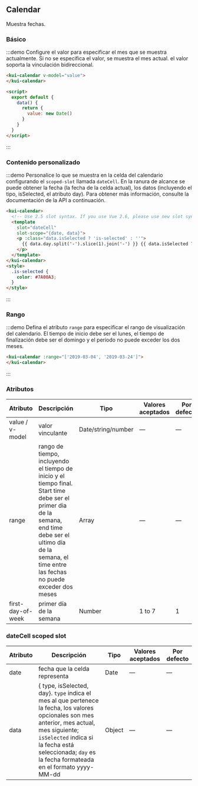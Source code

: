 ## Calendar

Muestra fechas.

### Básico

:::demo Configure el valor para especificar el mes que se muestra actualmente. Si no se especifica el valor, se muestra el mes actual. el valor soporta la vinculación bidireccional.
```html
<kui-calendar v-model="value">
</kui-calendar>

<script>
  export default {
    data() {
      return {
        value: new Date()
      }
    }
  }
</script>
```
:::

### Contenido personalizado

:::demo Personalice lo que se muestra en la celda del calendario configurando el `scoped-slot` llamada `dateCell`. En la ranura de alcance se puede obtener la fecha (la fecha de la celda actual), los datos (incluyendo el tipo, isSelected, el atributo day). Para obtener más información, consulte la documentación de la API a continuación.

```html
<kui-calendar>
  <!-- Use 2.5 slot syntax. If you use Vue 2.6, please use new slot syntax-->
  <template
    slot="dateCell"
    slot-scope="{date, data}">
    <p :class="data.isSelected ? 'is-selected' : ''">
      {{ data.day.split('-').slice(1).join('-') }} {{ data.isSelected ? '✔️' : ''}}
    </p>
  </template>
</kui-calendar>
<style>
  .is-selected {
    color: #7A00A3;
  }
</style>
```
:::

### Rango

:::demo Defina el atributo `range` para especificar el rango de visualización del calendario. El tiempo de inicio debe ser el lunes, el tiempo de finalización debe ser el domingo y el período no puede exceder los dos meses.
```html
<kui-calendar :range="['2019-03-04', '2019-03-24']">
</kui-calendar>
```
:::

### Atributos
| Atributo        | Descripción        | Tipo      | Valores aceptados     | Por defecto |
|-----------------|------------------- |---------- |---------------------- |------------ |
| value / v-model | valor vinculante   | Date/string/number | —            | —           |
| range           | rango de tiempo, incluyendo el tiempo de inicio y el tiempo final. Start time debe ser el primer dia de la semana, end time debe ser el ultimo día de la semana, el time entre las fechas no puede exceder dos meses | Array     | —           | —      |
| first-day-of-week | primer día de la semana | Number    | 1 to 7                |  1          |

### dateCell scoped slot
| Atributo      | Descripción | Tipo   | Valores aceptados | Por defecto |
|-----------------|-------------- |---------- |---------------------- |--------- |
| date            | fecha que la celda representa | Date      | —                     | —        |
| data            | { type, isSelected, day}. `type` indica el mes al que pertenece la fecha, los valores opcionales son mes anterior, mes actual, mes siguiente; `isSelected` indica si la fecha está seleccionada; `day` es la fecha formateada en el formato yyyy-MM-dd | Object      | —           | —      |


